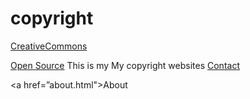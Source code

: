 # copyright
<div class="topnav" id="myTopnav">

 <a href="CC.html">CreativeCommons</a>

 <a href="open.html">Open Source</a>
This is my My copyright websites
 <a href="contact.html">Contact</a>

 <a href=”about.html">About</a>

</div>
